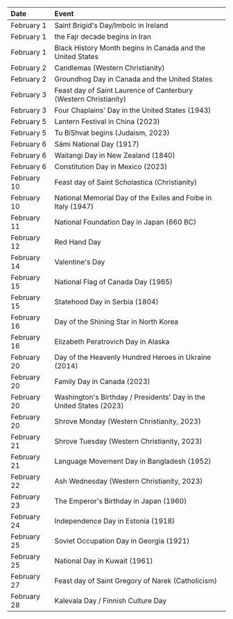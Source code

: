 | Date        | Event                                                               |
|:------------|:--------------------------------------------------------------------|
| February 1  | Saint Brigid's Day/Imbolc in Ireland                                |
| February 1  | the Fajr decade begins in Iran                                      |
| February 1  | Black History Month begins in Canada and the United States          |
| February 2  | Candlemas (Western Christianity)                                    |
| February 2  | Groundhog Day in Canada and the United States                       |
| February 3  | Feast day of Saint Laurence of Canterbury (Western Christianity)    |
| February 3  | Four Chaplains' Day in the United States (1943)                     |
| February 5  | Lantern Festival in China (2023)                                    |
| February 5  | Tu BiShvat begins (Judaism, 2023)                                   |
| February 6  | Sámi National Day (1917)                                            |
| February 6  | Waitangi Day in New Zealand (1840)                                  |
| February 6  | Constitution Day in Mexico (2023)                                   |
| February 10 | Feast day of Saint Scholastica (Christianity)                       |
| February 10 | National Memorial Day of the Exiles and Foibe in Italy (1947)       |
| February 11 | National Foundation Day in Japan (660 BC)                           |
| February 12 | Red Hand Day                                                        |
| February 14 | Valentine's Day                                                     |
| February 15 | National Flag of Canada Day (1965)                                  |
| February 15 | Statehood Day in Serbia (1804)                                      |
| February 16 | Day of the Shining Star in North Korea                              |
| February 16 | Elizabeth Peratrovich Day in Alaska                                 |
| February 20 | Day of the Heavenly Hundred Heroes in Ukraine (2014)                |
| February 20 | Family Day in Canada (2023)                                         |
| February 20 | Washington's Birthday / Presidents' Day in the United States (2023) |
| February 20 | Shrove Monday (Western Christianity, 2023)                          |
| February 21 | Shrove Tuesday (Western Christianity, 2023)                         |
| February 21 | Language Movement Day in Bangladesh (1952)                          |
| February 22 | Ash Wednesday (Western Christianity, 2023)                          |
| February 23 | The Emperor's Birthday in Japan (1960)                              |
| February 24 | Independence Day in Estonia (1918)                                  |
| February 25 | Soviet Occupation Day in Georgia (1921)                             |
| February 25 | National Day in Kuwait (1961)                                       |
| February 27 | Feast day of Saint Gregory of Narek (Catholicism)                   |
| February 28 | Kalevala Day / Finnish Culture Day                                  |